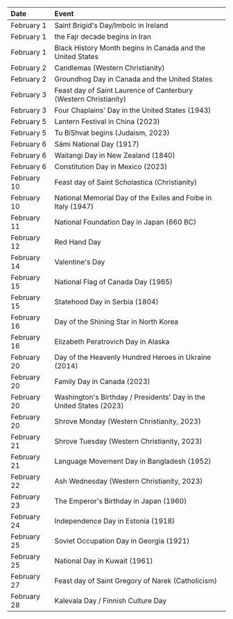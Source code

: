 | Date        | Event                                                               |
|:------------|:--------------------------------------------------------------------|
| February 1  | Saint Brigid's Day/Imbolc in Ireland                                |
| February 1  | the Fajr decade begins in Iran                                      |
| February 1  | Black History Month begins in Canada and the United States          |
| February 2  | Candlemas (Western Christianity)                                    |
| February 2  | Groundhog Day in Canada and the United States                       |
| February 3  | Feast day of Saint Laurence of Canterbury (Western Christianity)    |
| February 3  | Four Chaplains' Day in the United States (1943)                     |
| February 5  | Lantern Festival in China (2023)                                    |
| February 5  | Tu BiShvat begins (Judaism, 2023)                                   |
| February 6  | Sámi National Day (1917)                                            |
| February 6  | Waitangi Day in New Zealand (1840)                                  |
| February 6  | Constitution Day in Mexico (2023)                                   |
| February 10 | Feast day of Saint Scholastica (Christianity)                       |
| February 10 | National Memorial Day of the Exiles and Foibe in Italy (1947)       |
| February 11 | National Foundation Day in Japan (660 BC)                           |
| February 12 | Red Hand Day                                                        |
| February 14 | Valentine's Day                                                     |
| February 15 | National Flag of Canada Day (1965)                                  |
| February 15 | Statehood Day in Serbia (1804)                                      |
| February 16 | Day of the Shining Star in North Korea                              |
| February 16 | Elizabeth Peratrovich Day in Alaska                                 |
| February 20 | Day of the Heavenly Hundred Heroes in Ukraine (2014)                |
| February 20 | Family Day in Canada (2023)                                         |
| February 20 | Washington's Birthday / Presidents' Day in the United States (2023) |
| February 20 | Shrove Monday (Western Christianity, 2023)                          |
| February 21 | Shrove Tuesday (Western Christianity, 2023)                         |
| February 21 | Language Movement Day in Bangladesh (1952)                          |
| February 22 | Ash Wednesday (Western Christianity, 2023)                          |
| February 23 | The Emperor's Birthday in Japan (1960)                              |
| February 24 | Independence Day in Estonia (1918)                                  |
| February 25 | Soviet Occupation Day in Georgia (1921)                             |
| February 25 | National Day in Kuwait (1961)                                       |
| February 27 | Feast day of Saint Gregory of Narek (Catholicism)                   |
| February 28 | Kalevala Day / Finnish Culture Day                                  |